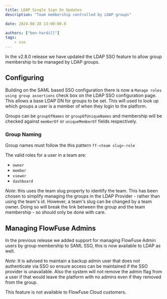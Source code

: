 ```yaml
---
title: LDAP Single Sign On Updates
description: "Team membership controlled by LDAP groups"

date: 2024-08-28 13:00:00.0

authors: ["ben-hardill"]
tags:
    - sso
---
```


In the v2.8.0 release we have updated the LDAP SSO feature to allow group
membership to be managed by LDAP groups.

## Configuring

Building on the SAML based SSO configuration there is now a `Manage roles using group assertions` check box on the LDAP SSO configuration page. This allows a base LDAP DN for groups to be set. This will used to look up which groups a user is a member of when they login to the platform.

Groups can be `groupOfNames` or `groupOfUniqueNames` and membership will be checked against `memberOf` or `uniqueMemberOf` fields respectively.

### Group Naming

Group names must follow the this pattern `ff-<team slug>-role`

The valid roles for a user in a team are:
 - `owner`
 - `member`
 - `viewer`
 - `dashboard`

 *Note*: this uses the team slug property to identify the team. This has been chosen to simplify managing
the groups in the LDAP Provider - rather than using the team's id. However, a team's slug can be changed
by a team owner. Doing so will break the link between the group and the team membership - so should only
be done with care.

## Managing FlowFuse Admins

In the previous release we added support for managing FlowFuse Admin users by group membership to SAML SSO, this is now available to LDAP as well.

*Note*: It is advised to maintain a backup admin user that does not 
authenticate via SSO so ensure access can be maintained if the SSO 
provider is unavailable. Also the system will not remove the admin flag 
from a user if that would leave the platform with no admins even if they 
removed from the group.

This feature is not available to FlowFuse Cloud customers.